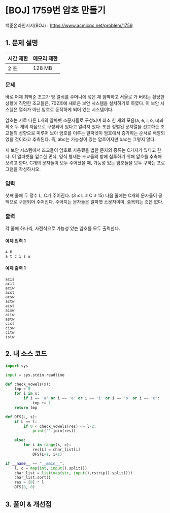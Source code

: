# [BOJ] 1759번 암호 만들기

백준온라인저지(BOJ) :  https://www.acmicpc.net/problem/1759


## 1. 문제 설명

| 시간 제한 | 메모리 제한 | 
| :-------- | :---------- |
| 2 초      | 128 MB      | 

### 문제

바로 어제 최백준 조교가 방 열쇠를 주머니에 넣은 채 깜빡하고 서울로 가 버리는 황당한 상황에 직면한 조교들은, 702호에 새로운 보안 시스템을 설치하기로 하였다. 이 보안 시스템은 열쇠가 아닌 암호로 동작하게 되어 있는 시스템이다.

암호는 서로 다른 L개의 알파벳 소문자들로 구성되며 최소 한 개의 모음(a, e, i, o, u)과 최소 두 개의 자음으로 구성되어 있다고 알려져 있다. 또한 정렬된 문자열을 선호하는 조교들의 성향으로 미루어 보아 암호를 이루는 알파벳이 암호에서 증가하는 순서로 배열되었을 것이라고 추측된다. 즉, abc는 가능성이 있는 암호이지만 bac는 그렇지 않다.

새 보안 시스템에서 조교들이 암호로 사용했을 법한 문자의 종류는 C가지가 있다고 한다. 이 알파벳을 입수한 민식, 영식 형제는 조교들의 방에 침투하기 위해 암호를 추측해 보려고 한다. C개의 문자들이 모두 주어졌을 때, 가능성 있는 암호들을 모두 구하는 프로그램을 작성하시오.

### 입력

첫째 줄에 두 정수 L, C가 주어진다. (3 ≤ L ≤ C ≤ 15) 다음 줄에는 C개의 문자들이 공백으로 구분되어 주어진다. 주어지는 문자들은 알파벳 소문자이며, 중복되는 것은 없다.


### 출력

각 줄에 하나씩, 사전식으로 가능성 있는 암호를 모두 출력한다.

#### 예제 입력 1

```
4 6
a t c i s w
```

#### 예제 출력 1

```
acis
acit
aciw
acst
acsw
actw
aist
aisw
aitw
astw
cist
cisw
citw
istw
```


## 2. 내 소스 코드

```python
import sys

input = sys.stdin.readline

def check_vowels(x):
    tmp = 0
    for i in x:
        if i == 'a' or i == 'e' or i == 'i' or i == 'o' or i == 'u':
            tmp += 1
    return tmp

def DFS(L, s):
    if L == l:
        if 0 < check_vowels(res) <= l-2:
            print(''.join(res))

    else:
        for i in range(s, c):
            res[L] = char_list[i]
            DFS(L+1, i+1)

if __name__ == "__main__":
    l, c = map(int, input().split())
    char_list = list(map(str, input().rstrip().split()))
    char_list.sort()
    res = [0] * l
    DFS(0, 0)
```



## 3. 풀이 & 개선점

```python

```